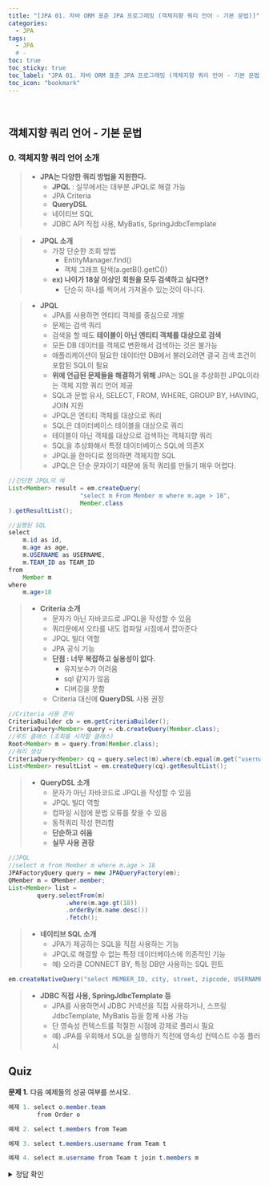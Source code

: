 ```yaml
---
title: "[JPA 01. 자바 ORM 표준 JPA 프로그래밍 (객체지향 쿼리 언어 - 기본 문법)]"
categories:
  - JPA
tags:
  - JPA
  # -
toc: true
toc_sticky: true
toc_label: "JPA 01. 자바 ORM 표준 JPA 프로그래밍 (객체지향 쿼리 언어 - 기본 문법)"
toc_icon: "bookmark"
---
```


<br>

## 객체지향 쿼리 언어 - 기본 문법

### 0. 객체지향 쿼리 언어 소개

> - **JPA는 다양한 쿼리 방법을 지원한다.**
>   - **JPQL** : 실무에서는 대부분 JPQL로 해결 가능
>   - JPA Criteria
>   - **QueryDSL**
>   - 네이티브 SQL
>   - JDBC API 직접 사용, MyBatis, SpringJdbcTemplate

> - **JPQL 소개**
>   - 가장 단순한 조회 방법
>     - EntityManager.find()
>     - 객체 그래프 탐색(a.getB().getC())
>   - **ex) 나이가 18살 이상인 회원을 모두 검색하고 싶다면?**
>     - 단순히 하나를 찍어서 가져올수 있는것이 아니다.

> - **JPQL**
>   - JPA를 사용하면 엔티티 객체를 중심으로 개발
>   - 문제는 검색 쿼리
>   - 검색을 할 때도 **테이블이 아닌 엔티티 객체를 대상으로 검색**
>   - 모든 DB 데이터를 객체로 변환해서 검색하는 것은 불가능
>   - 애플리케이션이 필요한 데이터만 DB에서 불러오려면 결국 검색 조건이 포함된 SQL이 필요
>   - **위에 언급된 문제들을 해결하기 위해** JPA는 SQL을 추상화한 JPQL이라는 객체 지향 쿼리 언어 제공
>   - SQL과 문법 유사, SELECT, FROM, WHERE, GROUP BY, HAVING, JOIN 지원
>   - JPQL은 엔티티 객체를 대상으로 쿼리
>   - SQL은 데이터베이스 테이블을 대상으로 쿼리
>   - 테이블이 아닌 객체를 대상으로 검색하는 객체지향 쿼리
>   - SQL을 추상화해서 특정 데이터베이스 SQL에 의존X
>   - JPQL을 한마디로 정의하면 객체지향 SQL
>   - JPQL은 단순 문자이기 때문에 동적 쿼리를 만들기 매우 어렵다.

```java
//간단한 JPQL의 예
List<Member> result = em.createQuery(
                    "select m From Member m where m.age > 18",
                    Member.class
).getResultList();

//실행된 SQL
select
    m.id as id,
    m.age as age,
    m.USERNAME as USERNAME,
    m.TEAM_ID as TEAM_ID
from
    Member m
where
    m.age>18
```

> - **Criteria 소개**
>   - 문자가 아닌 자바코드로 JPQL을 작성할 수 있음
>   - 쿼리문에서 오타를 내도 컴파일 시점에서 잡아준다
>   - JPQL 빌더 역할
>   - JPA 공식 기능
>   - **단점 : 너무 복잡하고 실용성이 없다.**
>     - 유지보수가 어려움
>     - sql 같지가 않음
>     - 디버깅을 못함
>   - Criteria 대신에 **QueryDSL** 사용 권장

```java
//Criteria 사용 준비
CriteriaBuilder cb = em.getCriteriaBuilder();
CriteriaQuery<Member> query = cb.createQuery(Member.class);
//루트 클래스 (조회를 시작할 클래스)
Root<Member> m = query.from(Member.class);
//쿼리 생성
CriteriaQuery<Member> cq = query.select(m).where(cb.equal(m.get("username"), "kim"));
List<Member> resultList = em.createQuery(cq).getResultList();
```

> - **QueryDSL 소개**
>   - 문자가 아닌 자바코드로 JPQL을 작성할 수 있음
>   - JPQL 빌더 역할
>   - 컴파일 시점에 문법 오류를 찾을 수 있음
>   - 동적쿼리 작성 편리함
>   - **단순하고 쉬움**
>   - **실무 사용 권장**

```java
//JPQL
//select m from Member m where m.age > 18
JPAFactoryQuery query = new JPAQueryFactory(em);
QMember m = QMember.member;
List<Member> list =
        query.selectFrom(m)
                .where(m.age.gt(18))
                .orderBy(m.name.desc())
                .fetch();
```

> - **네이티브 SQL 소개**
>   - JPA가 제공하는 SQL을 직접 사용하는 기능
>   - JPQL로 해결할 수 없는 특정 데이터베이스에 의존적인 기능
>   - 예) 오라클 CONNECT BY, 특정 DB만 사용하는 SQL 힌트

```java
em.createNativeQuery("select MEMBER_ID, city, street, zipcode, USERNAME from MEMBER").getResultList();
```

> - **JDBC 직접 사용, SpringJdbcTemplate 등**
>   - JPA를 사용하면서 JDBC 커넥션을 직접 사용하거나, 스프링 JdbcTemplate, MyBatis 등을 함께 사용 가능
>   - 단 영속성 컨텍스트를 적절한 시점에 강제로 플러시 필요
>   - 예) JPA를 우회해서 SQL을 실행하기 직전에 영속성 컨텍스트 수동 플러시

## Quiz

**문제 1.** 다음 예제들의 성공 여부를 쓰시오.

```java
예제 1. select o.member.team
        from Order o

예제 2. select t.members from Team

예제 3. select t.members.username from Team t

예제 4. select m.username from Team t join t.members m
```

<details>
<summary>정답 확인</summary>
<div markdown="1">
<br>
<h1>1. 성공</h1> <br> 
<h1>2. 성공</h1> <br> 
<h1>3. 실패</h1> <br>
<h1>4. 성공</h1> <br>

실패 이유 : 컬렉션에서는 더 들어가면 안된다. 명시적 조인을 통해 별칭을 얻어야한다. <br>

<br>
</div>
</details>
<br>
